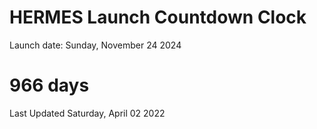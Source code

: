 # HERMES Launch Countdown Clock

Launch date: Sunday, November 24 2024
# 966 days

Last Updated Saturday, April 02 2022